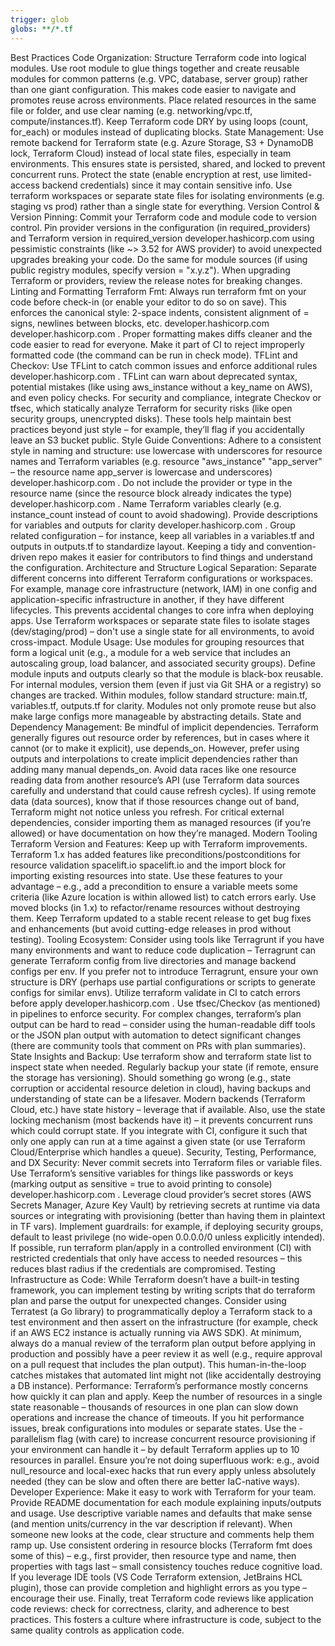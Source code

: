 ```yaml
---
trigger: glob
globs: **/*.tf
---
```


Best Practices
Code Organization: Structure Terraform code into logical modules. Use root module to glue things together and create
reusable modules for common patterns (e.g. VPC, database, server group) rather than one giant configuration. This makes
code easier to navigate and promotes reuse across environments. Place related resources in the same file or folder, and
use clear naming (e.g. networking/vpc.tf, compute/instances.tf). Keep Terraform code DRY by using loops (count,
for_each) or modules instead of duplicating blocks.
State Management: Use remote backend for Terraform state (e.g. Azure Storage, S3 + DynamoDB lock, Terraform Cloud)
instead of local state files, especially in team environments. This ensures state is persisted, shared, and locked to
prevent concurrent runs. Protect the state (enable encryption at rest, use limited-access backend credentials) since it
may contain sensitive info. Use terraform workspaces or separate state files for isolating environments (e.g. staging
vs prod) rather than a single state for everything.
Version Control & Version Pinning: Commit your Terraform code and module code to version control. Pin provider versions
in the configuration (in required_providers) and Terraform version in required_version
developer.hashicorp.com
 using pessimistic constraints (like ~> 3.52 for AWS provider) to avoid unexpected upgrades breaking your code. Do the
 same for module sources (if using public registry modules, specify version = "x.y.z"). When upgrading Terraform or
 providers, review the release notes for breaking changes.
Linting and Formatting
Terraform Fmt: Always run terraform fmt on your code before check-in (or enable your editor to do so on save). This
enforces the canonical style: 2-space indents, consistent alignment of = signs, newlines between blocks, etc.
developer.hashicorp.com
developer.hashicorp.com
. Proper formatting makes diffs cleaner and the code easier to read for everyone. Make it part of CI to reject
improperly formatted code (the command can be run in check mode).
TFLint and Checkov: Use TFLint to catch common issues and enforce additional rules
developer.hashicorp.com
. TFLint can warn about deprecated syntax, potential mistakes (like using aws_instance without a key_name on AWS), and
even policy checks. For security and compliance, integrate Checkov or tfsec, which statically analyze Terraform for
security risks (like open security groups, unencrypted disks). These tools help maintain best practices beyond just
style – for example, they’ll flag if you accidentally leave an S3 bucket public.
Style Guide Conventions: Adhere to a consistent style in naming and structure: use lowercase with underscores for
resource names and Terraform variables (e.g. resource "aws_instance" "app_server" – the resource name app_server is
lowercase and underscores)
developer.hashicorp.com
. Do not include the provider or type in the resource name (since the resource block already indicates the type)
developer.hashicorp.com
. Name Terraform variables clearly (e.g. instance_count instead of count to avoid shadowing). Provide descriptions for
variables and outputs for clarity
developer.hashicorp.com
. Group related configuration – for instance, keep all variables in a variables.tf and outputs in outputs.tf to
standardize layout. Keeping a tidy and convention-driven repo makes it easier for contributors to find things and
understand the configuration.
Architecture and Structure
Logical Separation: Separate different concerns into different Terraform configurations or workspaces. For example,
manage core infrastructure (network, IAM) in one config and application-specific infrastructure in another, if they
have different lifecycles. This prevents accidental changes to core infra when deploying apps. Use Terraform workspaces
or separate state files to isolate stages (dev/staging/prod) – don't use a single state for all environments, to avoid
cross-impact.
Module Usage: Use modules for grouping resources that form a logical unit (e.g., a module for a web service that
includes an autoscaling group, load balancer, and associated security groups). Define module inputs and outputs clearly
so that the module is black-box reusable. For internal modules, version them (even if just via Git SHA or a registry)
so changes are tracked. Within modules, follow standard structure: main.tf, variables.tf, outputs.tf for clarity.
Modules not only promote reuse but also make large configs more manageable by abstracting details.
State and Dependency Management: Be mindful of implicit dependencies. Terraform generally figures out resource order by
references, but in cases where it cannot (or to make it explicit), use depends_on. However, prefer using outputs and
interpolations to create implicit dependencies rather than adding many manual depends_on. Avoid data races like one
resource reading data from another resource’s API (use Terraform data sources carefully and understand that could cause
refresh cycles). If using remote data (data sources), know that if those resources change out of band, Terraform might
not notice unless you refresh. For critical external dependencies, consider importing them as managed resources (if
you’re allowed) or have documentation on how they’re managed.
Modern Tooling
Terraform Version and Features: Keep up with Terraform improvements. Terraform 1.x has added features like
preconditions/postconditions for resource validation
spacelift.io
spacelift.io
 and the import block for importing existing resources into state. Use these features to your advantage – e.g., add a
 precondition to ensure a variable meets some criteria (like Azure location is within allowed list) to catch errors
 early. Use moved blocks (in 1.x) to refactor/rename resources without destroying them. Keep Terraform updated to a
 stable recent release to get bug fixes and enhancements (but avoid cutting-edge releases in prod without testing).
Tooling Ecosystem: Consider using tools like Terragrunt if you have many environments and want to reduce code
duplication – Terragrunt can generate Terraform config from live directories and manage backend configs per env. If you
prefer not to introduce Terragrunt, ensure your own structure is DRY (perhaps use partial configurations or scripts to
generate configs for similar envs). Utilize terraform validate in CI to catch errors before apply
developer.hashicorp.com
. Use tfsec/Checkov (as mentioned) in pipelines to enforce security. For complex changes, terraform’s plan output can
be hard to read – consider using the human-readable diff tools or the JSON plan output with automation to detect
significant changes (there are community tools that comment on PRs with plan summaries).
State Insights and Backup: Use terraform show and terraform state list to inspect state when needed. Regularly backup
your state (if remote, ensure the storage has versioning). Should something go wrong (e.g., state corruption or
accidental resource deletion in cloud), having backups and understanding of state can be a lifesaver. Modern backends
(Terraform Cloud, etc.) have state history – leverage that if available. Also, use the state locking mechanism (most
backends have it) – it prevents concurrent runs which could corrupt state. If you integrate with CI, configure it such
that only one apply can run at a time against a given state (or use Terraform Cloud/Enterprise which handles a queue).
Security, Testing, Performance, and DX
Security: Never commit secrets into Terraform files or variable files. Use Terraform’s sensitive variables for things
like passwords or keys (marking output as sensitive = true to avoid printing to console)
developer.hashicorp.com
. Leverage cloud provider’s secret stores (AWS Secrets Manager, Azure Key Vault) by retrieving secrets at runtime via
data sources or integrating with provisioning (better than having them in plaintext in TF vars). Implement guardrails:
for example, if deploying security groups, default to least privilege (no wide-open 0.0.0.0/0 unless explicitly
intended). If possible, run terraform plan/apply in a controlled environment (CI) with restricted credentials that only
have access to needed resources – this reduces blast radius if the credentials are compromised.
Testing Infrastructure as Code: While Terraform doesn’t have a built-in testing framework, you can implement testing by
writing scripts that do terraform plan and parse the output for unexpected changes. Consider using Terratest (a Go
library) to programmatically deploy a Terraform stack to a test environment and then assert on the infrastructure (for
example, check if an AWS EC2 instance is actually running via AWS SDK). At minimum, always do a manual review of the
terraform plan output before applying in production and possibly have a peer review it as well (e.g., require approval
on a pull request that includes the plan output). This human-in-the-loop catches mistakes that automated lint might not
(like accidentally destroying a DB instance).
Performance: Terraform’s performance mostly concerns how quickly it can plan and apply. Keep the number of resources in
a single state reasonable – thousands of resources in one plan can slow down operations and increase the chance of
timeouts. If you hit performance issues, break configurations into modules or separate states. Use the -parallelism
flag (with care) to increase concurrent resource provisioning if your environment can handle it – by default Terraform
applies up to 10 resources in parallel. Ensure you’re not doing superfluous work: e.g., avoid null_resource and
local-exec hacks that run every apply unless absolutely needed (they can be slow and often there are better IaC-native ways).
Developer Experience: Make it easy to work with Terraform for your team. Provide README documentation for each module
explaining inputs/outputs and usage. Use descriptive variable names and defaults that make sense (and mention
units/currency in the var description if relevant). When someone new looks at the code, clear structure and comments
help them ramp up. Use consistent ordering in resource blocks (Terraform fmt does some of this) – e.g., first provider,
then resource type and name, then properties with tags last – small consistency touches reduce cognitive load. If you
leverage IDE tools (VS Code Terraform extension, JetBrains HCL plugin), those can provide completion and highlight
errors as you type – encourage their use. Finally, treat Terraform code reviews like application code reviews: check
for correctness, clarity, and adherence to best practices. This fosters a culture where infrastructure is code, subject
to the same quality controls as application code.
